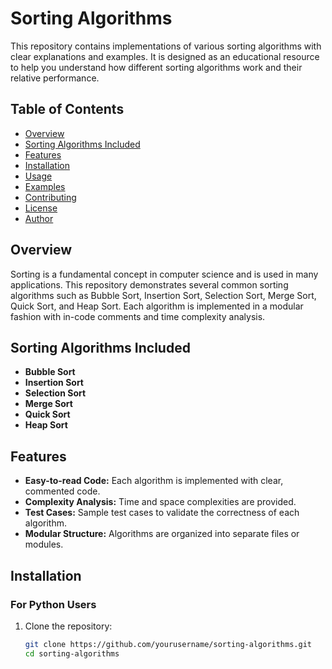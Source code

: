 # Sorting Algorithms

This repository contains implementations of various sorting algorithms with clear explanations and examples. It is designed as an educational resource to help you understand how different sorting algorithms work and their relative performance.

## Table of Contents

- [Overview](#overview)
- [Sorting Algorithms Included](#sorting-algorithms-included)
- [Features](#features)
- [Installation](#installation)
- [Usage](#usage)
- [Examples](#examples)
- [Contributing](#contributing)
- [License](#license)
- [Author](#author)

## Overview

Sorting is a fundamental concept in computer science and is used in many applications. This repository demonstrates several common sorting algorithms such as Bubble Sort, Insertion Sort, Selection Sort, Merge Sort, Quick Sort, and Heap Sort. Each algorithm is implemented in a modular fashion with in-code comments and time complexity analysis.

## Sorting Algorithms Included

- **Bubble Sort**
- **Insertion Sort**
- **Selection Sort**
- **Merge Sort**
- **Quick Sort**
- **Heap Sort**

## Features

- **Easy-to-read Code:** Each algorithm is implemented with clear, commented code.
- **Complexity Analysis:** Time and space complexities are provided.
- **Test Cases:** Sample test cases to validate the correctness of each algorithm.
- **Modular Structure:** Algorithms are organized into separate files or modules.

## Installation

### For Python Users

1. Clone the repository:
   ```bash
   git clone https://github.com/yourusername/sorting-algorithms.git
   cd sorting-algorithms
